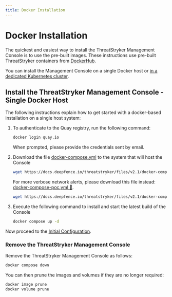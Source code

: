 ```yaml
---
title: Docker Installation
---
```


# Docker Installation

The quickest and easiest way to install the ThreatStryker Management Console is to use the pre-built images.  These instructions use pre-built ThreatStryker containers from [DockerHub](https://hub.docker.com/u/deepfenceio).

You can install the Management Console on a single Docker host or [in a dedicated Kubernetes cluster](kubernetes).

## Install the ThreatStryker Management Console - Single Docker Host

The following instructions explain how to get started with a docker-based installation on a single host system:

1. To authenticate to the Quay registry, run the following command:

    ```bash
    docker login quay.io
    ```

    When prompted, please provide the credentials sent by email.

2. Download the file [docker-compose.yml](https://docs.deepfence.io/threatstryker/files/v2.1/docker-compose.yml) to the system that will host the Console

    ```bash
    wget https://docs.deepfence.io/threatstryker/files/v2.1/docker-compose.yml
    ```

   For more verbose network alerts, please download this file instead: [docker-compose-poc.yml 🔗](https://docs.deepfence.io/threatstryker/files/v2.1/docker-compose-poc.yml).

    ```bash
    wget https://docs.deepfence.io/threatstryker/files/v2.1/docker-compose-poc.yml -O docker-compose.yml
    ```

3. Execute the following command to install and start the latest build of the Console

    ```bash
    docker compose up -d
    ```

Now proceed to the [Initial Configuration](initial-configuration).

### Remove the ThreatStryker Management Console

Remove the ThreatStryker Management Console as follows:

```bash
docker compose down
```

You can then prune the images and volumes if they are no longer required:

```bash
docker image prune
docker volume prune
```
